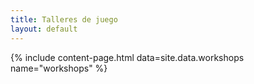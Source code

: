 ```yaml
---
title: Talleres de juego
layout: default
---
```

{% include content-page.html data=site.data.workshops name="workshops" %}